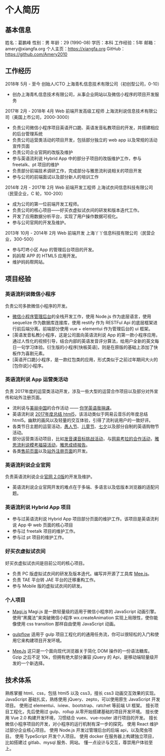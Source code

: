 # 个人简历

## 基本信息

姓名：葛鹏峰
性别：男
年龄：29 (1990-08)
学历：本科
工作经验：5年
邮箱：amery&#64;xiangfa.org
个人主页：https://xiangfa.org
GitHub：https://github.com/Amery2010


## 工作经历

2018年 5月 - 至今  创始人/CTO  上海青札信息技术有限公司（初创型公司，0-10）

* 创办上海青札信息技术有限公司，从事企业网站以及微信小程序的项目开发服务

2017年 2月 - 2018年 4月  Web 前端开发高级工程师  上海流利说信息技术有限公司（美国上市公司，2000-3000）

* 负责公司微信小程序项目英语开口跪、英语发音私教项目的开发，并搭建相应的后台管理系统
* 负责公司运营类活动的项目开发，包括部分独立的 web app 以及常规的活动宣传页面
* 负责公司企业官网的改版及维护
* 参与英语流利说 Hybrid App 中的部分子项目的改版维护工作，参与 freetalk、pt 项目的维护
* 负责部分前端技术调研工作，完成部分与雅思流利说相关的项目开发
* 参与公司的前端面试以及部分新人的培训工作

2014年 2月 - 2017年 2月  Web 前端开发工程师  上海试衣间信息科技有限公司（民营企业，C 轮，100-200）

* 成为公司的第一位前端开发工程师。
* 负责公司的核心项目——好买衣虚拟试衣间的研发和版本迭代工作。
* 开发了应用数据分析平台，实现了用户操作数据可视化。
* 参与公司官网的开发及维护。

2013年 10月 - 2014年 2月  Web 前端开发  上海丫丫信息科技有限公司（民营企业，300-500）

* 参与叮咚小区 App 的管理后台项目的开发。
* 妈妈帮 APP 的 HTML5 应用开发。
* 维护妈妈帮网站。

## 项目经验

### 英语流利说微信小程序

负责公司多款微信小程序的开发。
* [微信小程序管理后台](https://gaea.liulishuo.com/)的全栈开发工作，使用 Node.js 作为底层语言，使用 sequelize 作为数据库连接库，使用 restify 作为 RESTFul Api 的底层框架进行前后端分离。前端部分使用 vue + elementui 作为管理后台的 ui 框架。
* [英语发音私教]小程序，这是公司面向英语流利说 App 的第一款小程序应用，通过人性化的视频引导，结合内部的英语发音评分算法，给用户全新的英文每日一句学习体验。衍生版的小程序[快板英语]，则是在原版的基础上添加了快板作为喜剧元素。
* [英语开口跪]小程序，是一款红包类的应用，形式类似于之前过年期间大火的[包你说]小程序。

### 英语流利说 App 运营类活动

负责 2017年度的运营类活动开发，涉及一些大型的运营合作项目以及部分对外宣传和站外注册页面。
* 流利说与[美丽中国](http://www.tfchina.org/)的合作活动 —— [你学英语我捐课](https://hybrid.liulishuo.com/lls-csr/)。
* 英语流利说 [2017年度总结 html5](https://hybrid.liulishuo.com/annual-summary-2017/)，该活动类似于网易云音乐的年度总结 html5。幽默的画风以及轻量的交互体验，引得了流利说用户的一致好评。
* 各类节日主题的运营活动，[愚人节](https://hybrid.liulishuo.com/top-stories/)、[儿童节](https://hybrid.liulishuo.com/life-tester/)、[七夕](https://hybrid.liulishuo.com/campaigns/tanabata-festival/index.html)以及部分自制的英语购物节活动。
* 部分运营类活动项目，比如[发音课音标挑战活动](https://hybrid.liulishuo.com/campaigns/phonetic-challenge/index.html)，与[网易考拉的合作活动](https://hybrid.liulishuo.com/kaola/)，[雅思流利说模考福袋活动](https://hybrid.liulishuo.com/telis-bargain/)，[雅思成绩报告](https://hybrid.liulishuo.com/telis-pc-report/)。
* 各类[售前页面](https://hybrid.liulishuo.com/campaigns/index.html)以及[站外注册页面](https://hybrid.liulishuo.com/campaign/index.html)的开发。

### 英语流利说企业官网

负责英语流利说企业[官网 2.0版](https://www.liulishuo.com/)的开发及维护。
* 英语流利说企业官网开发的难点在于多端、多语言以及低版本浏览器的适配问题。

### 英语流利说 Hybrid App 项目

* 参与过英语流利说 Hybrid App 项目部分页面的维护工作。该项目是英语流利说 App 中 web 页面的核心项目
* 参与过 freetalk 项目的维护工作。
* 参与过 pt 项目的维护工作。

### 好买衣虚拟试衣间

好买衣虚拟试衣间是目前公司的核心项目。
* 负责 PC 版虚拟试衣间的研发及版本迭代。编写并开源了工具库 [Mee.js](https://github.com/Amery2010/MeeJs)。
* 负责 TAE 平台转 JAE 平台的迁移重构工作。
* 参与 Mobile 版的虚拟试衣间的研发。

### 个人项目

* [Magi.js](https://github.com/Amery2010/magi.js)
Magi.js 是一款轻量级的适用于微信小程序的 JavaScript 动画引擎。使用“黑魔法”来突破微信小程序 wx.createAnimation 实现上局限性，使你能像使用 css transition 那样自由使用 JavaScript 动画。

* [gulpflow](https://github.com/Amery2010/gulpflow)
适用于 gulp 项目工程化的的通用任务流，你可以很轻松的入门和使用它来构建项目开发环境。

* [MeeJs](https://github.com/Amery2010/MeeJs)
这只是一个面向现代浏览器关于简化 DOM 操作的一份语法糖库。Gzip 之后不足 10k，但拥有绝大部分兼容 jQuery 的 Api，是移动端轻量级开发的一个新选择。

## 技术体系

熟练掌握 html、css，包括 html5 以及 css3，擅长 css3 动画交互效果的实现。
JavaScript 基础扎实，熟练使用 jQuery、zepto，可以使用原生 JavaScript 开发项目。
使用过 elementui、iview、bootstrap、ratchet 等前端 UI 框架。
擅长项目工程化，先后使用过 gulp、rollup 从零开始搭建基础的项目开发环境。
擅长使用 Vue 2.0 构建开发环境，习惯结合 vuex、vue-router 进行项目的开发。
擅长微信小程序项目的开发，对小程序的运行机制有深一步的探究。
使用 React 维护过部分企业核心项目。
使用 Node.js 开发过管理后台的后端 api，以及爬虫项目。
使用 TypeScript 开发个人项目。
使用 docker 在服务器上构建独立项目，比如搭建过 gitlab、mysql 服务、网站。
懂一点设计与交互，尊崇用户体验至上。
